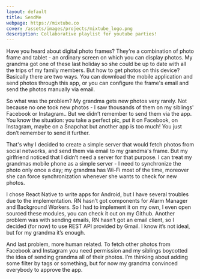 ```yaml
---
layout: default
title: SendMe
webpage: https://mixtube.co
cover: /assets/images/projects/mixtube_logo.png
description: Collaborative playlist for youtube parties!
---
```


Have you heard about digital photo frames? They're a combination of photo frame and tablet - an ordinary screen on which you can display photos. My grandma got one of these last holiday so she could be up to date with all the trips of my family members. But how to get photos on this device? Basically there are two ways. You can download the mobile application and send photos through this app, or you can configure the frame's email and send the photos manually via email.

So what was the problem? My grandma gets new photos very rarely. Not because no one took new photos - I saw thousands of them on my siblings' Facebook or Instagram.. But we didn’t remember to send them via the app. You know the situation: you take a perfect pic, put it on Facebook, on Instagram, maybe on a Snapchat but another app is too much! You just don’t remember to send it further.

That's why I decided to create a simple server that would fetch photos from social networks, and send them via email to my grandma's frame. But my girlfriend noticed that I didn’t need a server for that purpose. I can treat my grandmas mobile phone as a simple server - I need to synchronize the photo only once a day; my grandma has Wi-Fi most of the time, moreover she can force synchronization whenever she wants to check for new photos.

I chose React Native to write apps for Android, but I have several troubles due to the implementation. RN hasn’t got components for Alarm Manager and Background Workers. So I had to implement it on my own, I even open sourced these modules, you can check it out on my Github. Another problem was with sending emails, RN hasn’t got an email client, so I decided (for now) to use REST API provided by Gmail. I know it’s not ideal, but for my grandma it’s enough.

And last problem, more human related. To fetch other photos from Facebook and Instagram you need permission and my siblings boycotted the idea of sending grandma all of their photos. I’m thinking about adding some filter by tags or something, but for now my grandma convinced everybody to approve the app.